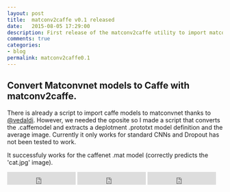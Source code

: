 ```yaml
---
layout: post
title:  matconv2caffe v0.1 released
date:   2015-08-05 17:29:00
description: First release of the matconv2caffe utility to import matconvnet models from Caffe.
comments: true
categories:
- blog
permalink: matconv2caffe0.1
---
```


## Convert Matconvnet models to Caffe with matconv2caffe.

There is already a script to import caffe models to matconvnet thanks to [@vedaldi](https://github.com/vlfeat/matconvnet/blob/master/utils/import-caffe.py). However, we needed the oposite so I made a script that converts the .caffemodel and extracts a deplotment .prototxt model definition and the average image. Currently it only works for standard CNNs and Dropout has not been tested to work.

It successfuly works for the caffenet .mat model (correctly predicts the 'cat.jpg' image).
 

<iframe src="https://ghbtns.com/github-btn.html?user=prlz77&repo=matconv2caffe&type=star&count=true&size=large" frameborder="0" scrolling="0" width="160px" height="30px"></iframe>

<iframe src="https://ghbtns.com/github-btn.html?user=prlz77&repo=matconv2caffe&type=fork&count=true&size=large" frameborder="0" scrolling="0" width="160px" height="30px"></iframe>

<iframe src="https://ghbtns.com/github-btn.html?user=prlz77&repo=matconv2caffe&type=follow&count=true&size=large" frameborder="0" scrolling="0" width="160px" height="30px"></iframe>